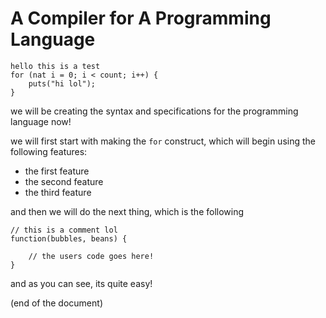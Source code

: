 # A Compiler for A Programming Language


```
hello this is a test
for (nat i = 0; i < count; i++) {
	puts("hi lol");
}
```

we will be creating the syntax and specifications for the programming language now!

we will first start with making the `for` construct, which will begin using the following features:

- the first feature
- the second feature
- the third feature


and then we will do the next thing, which is the following


```
// this is a comment lol
function(bubbles, beans) {

	// the users code goes here!
}
```


and as you can see, its quite easy! 



(end of the document)


